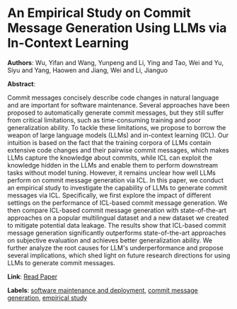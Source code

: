 # An Empirical Study on Commit Message Generation Using LLMs via In-Context Learning

**Authors**: Wu, Yifan and Wang, Yunpeng and Li, Ying and Tao, Wei and Yu, Siyu and Yang, Haowen and Jiang, Wei and Li, Jianguo

**Abstract**:

Commit messages concisely describe code changes in natural language and are important for software maintenance. Several approaches have been proposed to automatically generate commit messages, but they still suffer from critical limitations, such as time-consuming training and poor generalization ability. To tackle these limitations, we propose to borrow the weapon of large language models (LLMs) and in-context learning (ICL). Our intuition is based on the fact that the training corpora of LLMs contain extensive code changes and their pairwise commit messages, which makes LLMs capture the knowledge about commits, while ICL can exploit the knowledge hidden in the LLMs and enable them to perform downstream tasks without model tuning. However, it remains unclear how well LLMs perform on commit message generation via ICL. In this paper, we conduct an empirical study to investigate the capability of LLMs to generate commit messages via ICL. Specifically, we first explore the impact of different settings on the performance of ICL-based commit message generation. We then compare ICL-based commit message generation with state-of-the-art approaches on a popular multilingual dataset and a new dataset we created to mitigate potential data leakage. The results show that ICL-based commit message generation significantly outperforms state-of-the-art approaches on subjective evaluation and achieves better generalization ability. We further analyze the root causes for LLM's underperformance and propose several implications, which shed light on future research directions for using LLMs to generate commit messages.

**Link**: [Read Paper](https://doi.ieeecomputersociety.org/10.1109/ICSE55347.2025.00091)

**Labels**: [software maintenance and deployment](../../labels/software_maintenance_and_deployment.md), [commit message generation](../../labels/commit_message_generation.md), [empirical study](../../labels/empirical_study.md)

